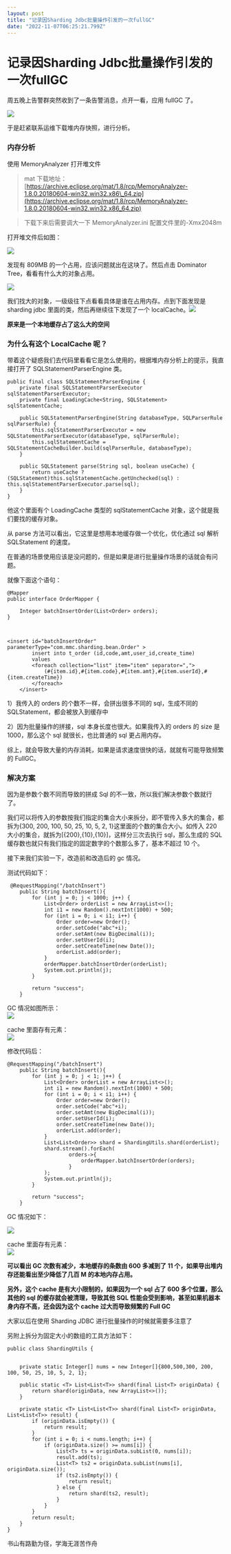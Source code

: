 ```yaml
---
layout: post
title: "记录因Sharding Jdbc批量操作引发的一次fullGC"
date: "2022-11-07T06:25:21.799Z"
---
```

记录因Sharding Jdbc批量操作引发的一次fullGC
===============================

周五晚上告警群突然收到了一条告警消息，点开一看，应用 fullGC 了。

![](https://img2022.cnblogs.com/blog/1178991/202211/1178991-20221105225726633-508275153.png)

于是赶紧联系运维下载堆内存快照，进行分析。

### 内存分析

使用 MemoryAnalyzer 打开堆文件

> mat 下载地址：[https://archive.eclipse.org/mat/1.8/rcp/MemoryAnalyzer-1.8.0.20180604-win32.win32.x86\_64.zip](https://archive.eclipse.org/mat/1.8/rcp/MemoryAnalyzer-1.8.0.20180604-win32.win32.x86_64.zip)

> 下载下来后需要调大一下 MemoryAnalyzer.ini 配置文件里的-Xmx2048m

打开堆文件后如图：

![](https://img2022.cnblogs.com/blog/1178991/202211/1178991-20221106110541377-431898893.png)

发现有 809MB 的一个占用，应该问题就出在这块了。然后点击 Dominator Tree，看看有什么大的对象占用。

![](https://img2022.cnblogs.com/blog/1178991/202211/1178991-20221106110845209-1270297104.png)

我们找大的对象，一级级往下点看看具体是谁在占用内存。点到下面发现是 sharding jdbc 里面的类，然后再继续往下发现了一个 localCache。![](https://img2022.cnblogs.com/blog/1178991/202211/1178991-20221106111054513-1061621213.png)

**原来是一个本地缓存占了这么大的空间**

### 为什么有这个 LocalCache 呢？

带着这个疑惑我们去代码里看看它是怎么使用的，根据堆内存分析上的提示，我直接打开了 SQLStatementParserEngine 类。

    public final class SQLStatementParserEngine {
        private final SQLStatementParserExecutor sqlStatementParserExecutor;
        private final LoadingCache<String, SQLStatement> sqlStatementCache;
    
        public SQLStatementParserEngine(String databaseType, SQLParserRule sqlParserRule) {
            this.sqlStatementParserExecutor = new SQLStatementParserExecutor(databaseType, sqlParserRule);
            this.sqlStatementCache = SQLStatementCacheBuilder.build(sqlParserRule, databaseType);
        }
    
        public SQLStatement parse(String sql, boolean useCache) {
            return useCache ? (SQLStatement)this.sqlStatementCache.getUnchecked(sql) : this.sqlStatementParserExecutor.parse(sql);
        }
    }
    

他这个里面有个 LoadingCache 类型的 sqlStatementCache 对象，这个就是我们要找的缓存对象。

从 parse 方法可以看出，它这里是想用本地缓存做一个优化，优化通过 sql 解析 SQLStatement 的速度。

在普通的场景使用应该是没问题的，但是如果是进行批量操作场景的话就会有问题。

就像下面这个语句：

    @Mapper
    public interface OrderMapper {
    
        Integer batchInsertOrder(List<Order> orders);
    }
    
    

    <insert id="batchInsertOrder" parameterType="com.mmc.sharding.bean.Order" >
            insert into t_order (id,code,amt,user_id,create_time)
            values
            <foreach collection="list" item="item" separator=",">
                (#{item.id},#{item.code},#{item.amt},#{item.userId},#{item.createTime})
            </foreach>
        </insert>
    

1）我传入的 orders 的个数不一样，会拼出很多不同的 sql，生成不同的 SQLStatement，都会被放入到缓存中

2）因为批量操作的拼接，sql 本身长度也很大。如果我传入的 orders 的 size 是 1000，那么这个 sql 就很长，也比普通的 sql 更占用内存。

综上，就会导致大量的内存消耗，如果是请求速度很快的话，就就有可能导致频繁的 FullGC。

### 解决方案

因为是参数个数不同而导致的拼成 Sql 的不一致，所以我们解决参数个数就行了。

我们可以将传入的参数按我们指定的集合大小来拆分，即不管传入多大的集合，都拆为{300, 200, 100, 50, 25, 10, 5, 2, 1}这里面的个数的集合大小。如传入 220 大小的集合，就拆为\[{200},{10},{10}\]，这样分三次去执行 sql，那么生成的 SQL 缓存数也就只有我们指定的固定数字的个数那么多了，基本不超过 10 个。

接下来我们实验一下，改造前和改造后的 gc 情况。

测试代码如下：

     @RequestMapping("/batchInsert")
        public String batchInsert(){
            for (int j = 0; j < 1000; j++) {
                List<Order> orderList = new ArrayList<>();
                int i1 = new Random().nextInt(1000) + 500;
                for (int i = 0; i < i1; i++) {
                    Order order=new Order();
                    order.setCode("abc"+i);
                    order.setAmt(new BigDecimal(i));
                    order.setUserId(i);
                    order.setCreateTime(new Date());
                    orderList.add(order);
                }
                orderMapper.batchInsertOrder(orderList);
                System.out.println(j);
            }
    
            return "success";
        }
    

GC 情况如图所示：  
![](https://img2022.cnblogs.com/blog/1178991/202211/1178991-20221106233216422-1186937065.png)

cache 里面存有元素：  
![](https://img2022.cnblogs.com/blog/1178991/202211/1178991-20221106234734928-559545384.png)

修改代码后：

    @RequestMapping("/batchInsert")
        public String batchInsert(){
            for (int j = 0; j < 1; j++) {
                List<Order> orderList = new ArrayList<>();
                int i1 = new Random().nextInt(1000) + 500;
                for (int i = 0; i < i1; i++) {
                    Order order=new Order();
                    order.setCode("abc"+i);
                    order.setAmt(new BigDecimal(i));
                    order.setUserId(i);
                    order.setCreateTime(new Date());
                    orderList.add(order);
                }
                List<List<Order>> shard = ShardingUtils.shard(orderList);
                shard.stream().forEach(
                        orders->{
                            orderMapper.batchInsertOrder(orders);
                        }
                );
                System.out.println(j);
            }
    
            return "success";
        }
    

GC 情况如下：

![](https://img2022.cnblogs.com/blog/1178991/202211/1178991-20221106233908331-655446062.png)

cache 里面存有元素：  
![](https://img2022.cnblogs.com/blog/1178991/202211/1178991-20221106234107762-1825619900.png)

**可以看出 GC 次数有减少，本地缓存的条数由 600 多减到了 11 个，如果导出堆内存还能看出至少降低了几百 M 的本地内存占用。**

**另外，这个 cache 是有大小限制的，如果因为一个 sql 占了 600 多个位置，那么其他的 sql 的缓存就会被清理，导致其他 SQL 性能会受到影响，甚至如果机器本身内存不高，还会因为这个 cache 过大而导致频繁的 Full GC**

大家以后在使用 Sharding JDBC 进行批量操作的时候就需要多注意了

另附上拆分为固定大小的数组的工具方法如下：

    public class ShardingUtils {
    
    
        private static Integer[] nums = new Integer[]{800,500,300, 200, 100, 50, 25, 10, 5, 2, 1};
    
        public static <T> List<List<T>> shard(final List<T> originData) {
            return shard(originData, new ArrayList<>());
        }
    
        private static <T> List<List<T>> shard(final List<T> originData, List<List<T>> result) {
            if (originData.isEmpty()) {
                return result;
            }
            for (int i = 0; i < nums.length; i++) {
                if (originData.size() >= nums[i]) {
                    List<T> ts = originData.subList(0, nums[i]);
                    result.add(ts);
                    List<T> ts2 = originData.subList(nums[i], originData.size());
                    if (ts2.isEmpty()) {
                        return result;
                    } else {
                        return shard(ts2, result);
                    }
                }
            }
            return result;
        }
    }
    

书山有路勤为径，学海无涯苦作舟